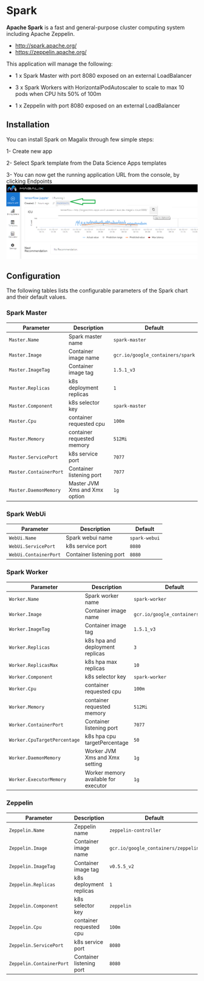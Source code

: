 # Spark
**Apache Spark** is a fast and general-purpose cluster computing system including Apache Zeppelin.

* http://spark.apache.org/
* https://zeppelin.apache.org/

This application will manage the following:

* 1 x Spark Master with port 8080 exposed on an external LoadBalancer

* 3 x Spark Workers with HorizontalPodAutoscaler to scale to max 10 pods when CPU hits 50% of 100m

* 1 x Zeppelin with port 8080 exposed on an external LoadBalancer


## Installation
You can install Spark on Magalix through few simple steps:

1- Create new app

2- Select Spark template from the Data Science Apps templates

3- You can now get the running application URL from the console, by clicking Endpoints 
![Application Endpoints](../../docs/resources/mgx_endpoint.png "Application Endpoints")


## Configuration

The following tables lists the configurable parameters of the Spark chart and their default values.

### Spark Master

| Parameter               | Description                        | Default                                                    |
| ----------------------- | ---------------------------------- | ---------------------------------------------------------- |
| `Master.Name`           | Spark master name                  | `spark-master`                                             |
| `Master.Image`          | Container image name               | `gcr.io/google_containers/spark`                           |
| `Master.ImageTag`       | Container image tag                | `1.5.1_v3`                                                 |
| `Master.Replicas`       | k8s deployment replicas            | `1`                                                        |
| `Master.Component`      | k8s selector key                   | `spark-master`                                             |
| `Master.Cpu`            | container requested cpu            | `100m`                                                     |
| `Master.Memory`         | container requested memory         | `512Mi`                                                    |
| `Master.ServicePort`    | k8s service port                   | `7077`                                                     |
| `Master.ContainerPort`  | Container listening port           | `7077`                                                     |
| `Master.DaemonMemory`   | Master JVM Xms and Xmx option      | `1g`                                                       |

### Spark WebUi

|       Parameter       |           Description            |                         Default                          |
|-----------------------|----------------------------------|----------------------------------------------------------|
| `WebUi.Name`          | Spark webui name                 | `spark-webui`                                            |
| `WebUi.ServicePort`   | k8s service port                 | `8080`                                                   |
| `WebUi.ContainerPort` | Container listening port         | `8080`                                                   |

### Spark Worker

| Parameter                    | Description                        | Default                                                    |
| -----------------------      | ---------------------------------- | ---------------------------------------------------------- |
| `Worker.Name`                | Spark worker name                  | `spark-worker`                                             |
| `Worker.Image`               | Container image name               | `gcr.io/google_containers/spark`                           |
| `Worker.ImageTag`            | Container image tag                | `1.5.1_v3`                                                 |
| `Worker.Replicas`            | k8s hpa and deployment replicas    | `3`                                                        |
| `Worker.ReplicasMax`         | k8s hpa max replicas               | `10`                                                       |
| `Worker.Component`           | k8s selector key                   | `spark-worker`                                             |
| `Worker.Cpu`                 | container requested cpu            | `100m`                                                     |
| `Worker.Memory`              | container requested memory         | `512Mi`                                                    |
| `Worker.ContainerPort`       | Container listening port           | `7077`                                                     |
| `Worker.CpuTargetPercentage` | k8s hpa cpu targetPercentage       | `50`                                                       |
| `Worker.DaemonMemory`        | Worker JVM Xms and Xmx setting     | `1g`                                                       |
| `Worker.ExecutorMemory`      | Worker memory available for executor | `1g`                                                       |



### Zeppelin

|       Parameter         |           Description            |                         Default                          |
|-------------------------|----------------------------------|----------------------------------------------------------|
| `Zeppelin.Name`         | Zeppelin name                    | `zeppelin-controller`                                    |
| `Zeppelin.Image`        | Container image name             | `gcr.io/google_containers/zeppelin`                      |
| `Zeppelin.ImageTag`     | Container image tag              | `v0.5.5_v2`                                              |
| `Zeppelin.Replicas`     | k8s deployment replicas          | `1`                                                      |
| `Zeppelin.Component`    | k8s selector key                 | `zeppelin`                                               |
| `Zeppelin.Cpu`          | container requested cpu          | `100m`                                                   |
| `Zeppelin.ServicePort`  | k8s service port                 | `8080`                                                   |
| `Zeppelin.ContainerPort`| Container listening port         | `8080`                                                   |

